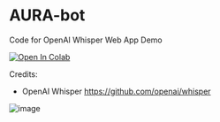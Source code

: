 # AURA-bot
Code for OpenAI Whisper Web App Demo

<a target="_blank" href="https://colab.research.google.com/github/Xrg360/AURA-bot/blob/main/ChatAppUsingWhisperAI.ipynb">
  <img src="https://colab.research.google.com/assets/colab-badge.svg" alt="Open In Colab"/>
</a>

Credits: 

* OpenAI Whisper https://github.com/openai/whisper

![image](https://user-images.githubusercontent.com/5347322/191598847-c133d891-399c-4737-be08-18d21a27db95.png)
